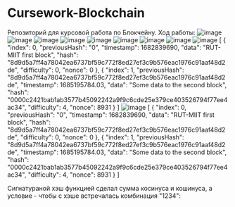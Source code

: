 # Cursework-Blockchain
Репозиторий для курсовой работа по Блокчейну.
Ход работы:
![image](https://github.com/YurDuiachenko/Cursework-Blockchain/assets/72216941/70dba1f3-3275-4a91-9863-355747e2dc82)
![image](https://github.com/YurDuiachenko/Cursework-Blockchain/assets/72216941/08998a53-a98b-4db5-908c-dbf6f5c0273a)
![image](https://github.com/YurDuiachenko/Cursework-Blockchain/assets/72216941/3e3e1852-0066-45e8-8a71-7765503a1dd4)
![image](https://github.com/YurDuiachenko/Cursework-Blockchain/assets/72216941/802a0afc-7515-4f5d-b8a0-617828a0a6b0)
![image](https://github.com/YurDuiachenko/Cursework-Blockchain/assets/72216941/c8958a2f-d8c6-4d25-aa8d-26d79789b029)
![image](https://github.com/YurDuiachenko/Cursework-Blockchain/assets/72216941/9a683bfb-20a9-488a-87b2-85971b0ce0f3)
![image](https://github.com/YurDuiachenko/Cursework-Blockchain/assets/72216941/19632857-d6cb-43de-a20e-98aa4c9167fe)
![image](https://github.com/YurDuiachenko/Cursework-Blockchain/assets/72216941/3f0f59f1-f3bd-400f-ad69-79b0b2dc7f81)
![image](https://github.com/YurDuiachenko/Cursework-Blockchain/assets/72216941/4151b932-e36b-4d49-a28a-2a2d143e0558)
[
    {
        "index": 0,
        "previousHash": "0",
        "timestamp": 1682839690,
        "data": "RUT-MIIT first block",
        "hash": "8d9d5a7ff4a78042ea6737bf59c772f8ed27ef3c9b576eac1976c91aaf48d2de",
        "difficulty": 0,
        "nonce": 0
    },
    {
        "index": 1,
        "previousHash": "8d9d5a7ff4a78042ea6737bf59c772f8ed27ef3c9b576eac1976c91aaf48d2de",
        "timestamp": 1685195784.03,
        "data": "Some data to the second block",
        "hash": "0000c2421bab1ab3577b45092242a9f9c6cde25e379ce403526794f77ee4ac34",
        "difficulty": 4,
        "nonce": 8931
    }
]
![image](https://github.com/YurDuiachenko/Cursework-Blockchain/assets/72216941/968eb9e8-7d95-440d-a2b7-bb726137bb4c)
[
    {
        "index": 0,
        "previousHash": "0",
        "timestamp": 1682839690,
        "data": "RUT-MIIT first block",
        "hash": "8d9d5a7ff4a78042ea6737bf59c772f8ed27ef3c9b576eac1976c91aaf48d2de",
        "difficulty": 0,
        "nonce": 0
    },
    {
        "index": 1,
        "previousHash": "8d9d5a7ff4a78042ea6737bf59c772f8ed27ef3c9b576eac1976c91aaf48d2de",
        "timestamp": 1685195784.03,
        "data": "Some data to the second block",
        "hash": "0000c2421bab1ab3577b45092242a9f9c6cde25e379ce403526794f77ee4ac34",
        "difficulty": 4,
        "nonce": 8931
    }
]

Сигнатураной хэш функцией сделал сумма косинуса и кошинуса, а условие - чтобы с хэше встречалась комбинация "1234":


